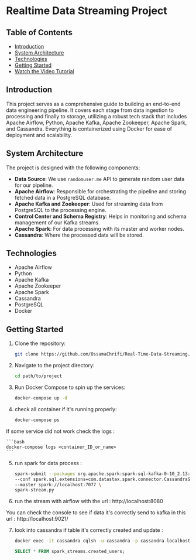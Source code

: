 # Realtime Data Streaming Project

## Table of Contents
- [Introduction](#introduction)
- [System Architecture](#system-architecture)
- [Technologies](#technologies)
- [Getting Started](#getting-started)
- [Watch the Video Tutorial](#watch-the-video-tutorial)

## Introduction

This project serves as a comprehensive guide to building an end-to-end data engineering pipeline. It covers each stage from data ingestion to processing and finally to storage, utilizing a robust tech stack that includes Apache Airflow, Python, Apache Kafka, Apache Zookeeper, Apache Spark, and Cassandra. Everything is containerized using Docker for ease of deployment and scalability.

## System Architecture

The project is designed with the following components:

- **Data Source**: We use `randomuser.me` API to generate random user data for our pipeline.
- **Apache Airflow**: Responsible for orchestrating the pipeline and storing fetched data in a PostgreSQL database.
- **Apache Kafka and Zookeeper**: Used for streaming data from PostgreSQL to the processing engine.
- **Control Center and Schema Registry**: Helps in monitoring and schema management of our Kafka streams.
- **Apache Spark**: For data processing with its master and worker nodes.
- **Cassandra**: Where the processed data will be stored.

## Technologies

- Apache Airflow
- Python
- Apache Kafka
- Apache Zookeeper
- Apache Spark
- Cassandra
- PostgreSQL
- Docker

## Getting Started

1. Clone the repository:
    ```bash
    git clone https://github.com/OssamaChrifi/Real-Time-Data-Streaming.git
    ```

2. Navigate to the project directory:
    ```bash
    cd path/to/project
    ```

3. Run Docker Compose to spin up the services:
    ```bash
    docker-compose up -d
    ```

4. check all container if it's running properly:
    ```bash
    docker-compose ps
    ```
If some service did not work check the logs :

    ```bash
    docker-compose logs <container_ID_or_name>
    ```
5. run spark for data process :

    ```bash
    spark-submit --packages org.apache.spark:spark-sql-kafka-0-10_2.13:3.5.0,com.datastax.spark:spark-cassandra-connector_2.13:3.4.1 \
    --conf spark.sql.extensions=com.datastax.spark.connector.CassandraSparkExtensions \
    --master spark://localhost:7077 \
    spark-stream.py
    ```
6. run the stream with airflow with the url : http://localhost:8080

You can check the console to see if data it's correctly send to kafka in this url : http://localhost:9021/

7. look into cassandra if table it's correctly created and update :

    ```bash
    docker exec -it cassandra cqlsh -u cassandra -p cassandra localhost 9042 
    ```
    ```sql
    SELECT * FROM spark_streams.created_users;
    ``` 











